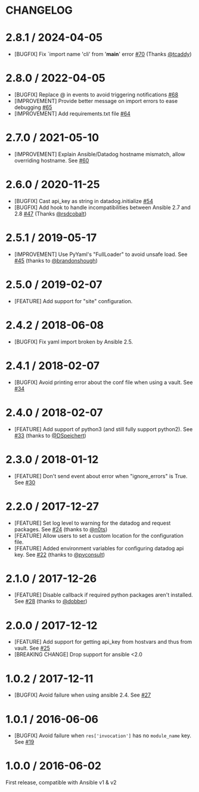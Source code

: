 CHANGELOG
=========

# 2.8.1 / 2024-04-05

* [BUGFIX] Fix `import name 'cli' from '__main__' error [#70][] (Thanks [@tcaddy][])

# 2.8.0 / 2022-04-05

* [BUGFIX] Replace @ in events to avoid triggering notifications [#68][]
* [IMPROVEMENT] Provide better message on import errors to ease debugging [#65][]
* [IMPROVEMENT] Add requirements.txt file [#64][]

# 2.7.0 / 2021-05-10

* [IMPROVEMENT] Explain Ansible/Datadog hostname mismatch, allow overriding hostname. See [#60][]

# 2.6.0 / 2020-11-25
* [BUGFIX] Cast api_key as string in datadog.initialize [#54][]
* [BUGFIX] Add hook to handle incompatibilities between Ansible 2.7 and 2.8 [#47][] (Thanks [@rsdcobalt][])

# 2.5.1 / 2019-05-17
* [IMPROVEMENT] Use PyYaml's "FullLoader" to avoid unsafe load. See [#45][] (thanks to [@brandonshough][])

# 2.5.0 / 2019-02-07
* [FEATURE] Add support for "site" configuration.

# 2.4.2 / 2018-06-08
- [BUGFIX] Fix yaml import broken by Ansible 2.5.

# 2.4.1 / 2018-02-07
- [BUGFIX] Avoid printing error about the conf file when using a vault. See [#34][]

# 2.4.0 / 2018-02-07
- [FEATURE] Add support of python3 (and still fully support python2). See [#33][] (thanks to [@DSpeichert][])

# 2.3.0 / 2018-01-12
- [FEATURE] Don't send event about error when "ignore_errors" is True. See [#30][]

# 2.2.0 / 2017-12-27
- [FEATURE] Set log level to warning for the datadog and request packages. See [#24][] (thanks to [@n0ts][])
- [FEATURE] Allow users to set a custom location for the configuration file.
- [FEATURE] Added environment variables for configuring datadog api key. See [#22][] (thanks to [@pyconsult][])

# 2.1.0 / 2017-12-26
- [FEATURE] Disable callback if required python packages aren't installed. See [#28][] (thanks to [@dobber][])

# 2.0.0 / 2017-12-12
- [FEATURE] Add support for getting api_key from hostvars and thus from vault. See [#25][]
- [BREAKING CHANGE] Drop support for ansible <2.0

# 1.0.2 / 2017-12-11
* [BUGFIX] Avoid failure when using ansible 2.4. See [#27][]

# 1.0.1 / 2016-06-06
* [BUGFIX] Avoid failure when `res['invocation']` has no `module_name` key. See [#19][]

# 1.0.0 / 2016-06-02
First release, compatible with Ansible v1 & v2

<!--- The following link definition list is generated by PimpMyChangelog --->
[#19]: https://github.com/DataDog/ansible-datadog-callback/issues/19
[#22]: https://github.com/DataDog/ansible-datadog-callback/issues/22
[#24]: https://github.com/DataDog/ansible-datadog-callback/issues/24
[#25]: https://github.com/DataDog/ansible-datadog-callback/issues/25
[#27]: https://github.com/DataDog/ansible-datadog-callback/issues/27
[#28]: https://github.com/DataDog/ansible-datadog-callback/issues/28
[#30]: https://github.com/DataDog/ansible-datadog-callback/issues/30
[#33]: https://github.com/DataDog/ansible-datadog-callback/issues/33
[#34]: https://github.com/DataDog/ansible-datadog-callback/issues/34
[#45]: https://github.com/DataDog/ansible-datadog-callback/issues/45
[#47]: https://github.com/DataDog/ansible-datadog-callback/issues/47
[#54]: https://github.com/DataDog/ansible-datadog-callback/issues/54
[#60]: https://github.com/DataDog/ansible-datadog-callback/issues/60
[#64]: https://github.com/DataDog/ansible-datadog-callback/issues/64
[#65]: https://github.com/DataDog/ansible-datadog-callback/issues/65
[#68]: https://github.com/DataDog/ansible-datadog-callback/issues/68
[#70]: https://github.com/DataDog/ansible-datadog-callback/issues/70
[@DSpeichert]: https://github.com/DSpeichert
[@brandonshough]: https://github.com/brandonshough
[@dobber]: https://github.com/dobber
[@n0ts]: https://github.com/n0ts
[@pyconsult]: https://github.com/pyconsult
[@rsdcobalt]: https://github.com/rsdcobalt
[@tcaddy]: https://github.com/tcaddy